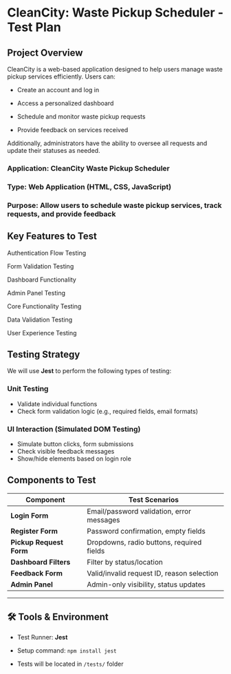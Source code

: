 # CleanCity: Waste Pickup Scheduler - Test Plan

## Project Overview
CleanCity is a web-based application designed to help users manage waste pickup services efficiently. Users can:

- Create an account and log in

- Access a personalized dashboard

- Schedule and monitor waste pickup requests

- Provide feedback on services received

Additionally, administrators have the ability to oversee all requests and update their statuses as needed.

### Application: CleanCity Waste Pickup Scheduler

### Type: Web Application (HTML, CSS, JavaScript)

### Purpose: Allow users to schedule waste pickup services, track requests, and provide feedback

## Key Features to Test

Authentication Flow Testing

Form Validation Testing

Dashboard Functionality

Admin Panel Testing

Core Functionality Testing

Data Validation Testing

User Experience Testing

## Testing Strategy

We will use **Jest** to perform the following types of testing:

### Unit Testing
- Validate individual functions
- Check form validation logic (e.g., required fields, email formats)

### UI Interaction (Simulated DOM Testing)
- Simulate button clicks, form submissions
- Check visible feedback messages
- Show/hide elements based on login role

## Components to Test

| Component              | Test Scenarios |
|------------------------|----------------|
| **Login Form**         | Email/password validation, error messages |
| **Register Form**      | Password confirmation, empty fields |
| **Pickup Request Form**| Dropdowns, radio buttons, required fields |
| **Dashboard Filters**  | Filter by status/location |
| **Feedback Form**      | Valid/invalid request ID, reason selection |
| **Admin Panel**        | Admin-only visibility, status updates |

---

## 🛠 Tools & Environment
- Test Runner: **Jest**

- Setup command: `npm install jest` 

- Tests will be located in `/tests/` folder